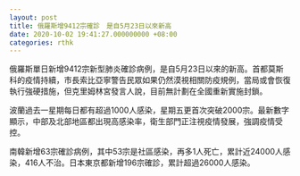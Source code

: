 ```yaml
---
layout: post
title: 俄羅斯增9412宗確診　是自5月23日以來新高
date: 2020-10-02 19:41:27.000000000 +08:00
categories: rthk
---
```


俄羅斯單日新增9412宗新型肺炎確診病例，是自5月23日以來的新高。首都莫斯科的疫情持續，市長索比亞寧警告民眾如果仍然漠視相關防疫規例，當局或會恢復執行強硬措施，但克里姆林宮發言人說，目前無計劃在全國重新實施封鎖。

波蘭過去一星期每日都有超過1000人感染，星期五更首次突破2000宗。最新數字顯示，中部及北部地區都出現高感染率，衛生部門正注視疫情發展，強調疫情受控。

南韓新增63宗確診病例，其中53宗是社區感染，再多1人死亡，累計近24000人感染，416人不治。日本東京都新增196宗確診，累計超過26000人感染。
